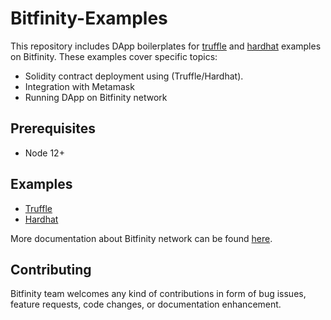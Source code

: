 # Bitfinity-Examples

This repository includes DApp boilerplates for [truffle](https://www.trufflesuite.com/) and [hardhat](https://hardhat.org/) examples on Bitfinity. These examples cover specific topics:

- Solidity contract deployment using (Truffle/Hardhat).
- Integration with Metamask
- Running DApp on Bitfinity network

## Prerequisites

- Node 12+

## Examples

- [Truffle](truffle/)
- [Hardhat](hardhat/)

More documentation about Bitfinity network can be found [here](https://doc.bitfinity.network/).

## Contributing

Bitfinity team welcomes any kind of contributions in form of bug issues, feature requests, code changes, or documentation enhancement.
